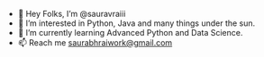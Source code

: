 - 👋 Hey Folks, I’m @sauravraiii 
- 👀 I’m interested in Python, Java and many things under the sun. 
- 🌱 I’m currently learning Advanced Python and Data Science. 
- 📫 Reach me saurabhraiwork@gmail.com

<!---
sauravraiii/sauravraiii is a ✨ special ✨ repository because its `README.md` (this file) appears on your GitHub profile.
You can click the Preview link to take a look at your changes.
--->
